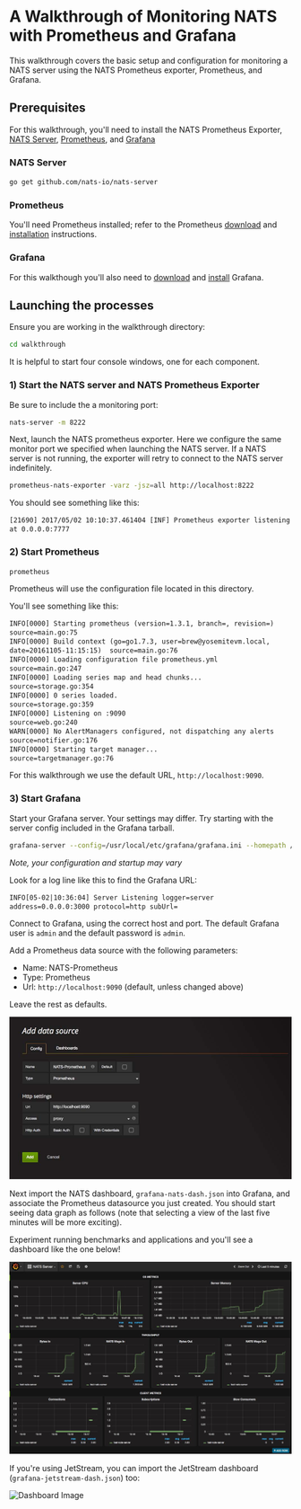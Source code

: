 
# A Walkthrough of Monitoring NATS with Prometheus and Grafana

This walkthrough covers the basic setup and configuration for monitoring a
NATS server using the NATS Prometheus exporter, Prometheus, and Grafana.

## Prerequisites
For this walkthrough, you'll need to install the NATS Prometheus Exporter, [NATS Server](https://github.com/nats-io/nats-server), [Prometheus](https://prometheus.io/), and [Grafana](https://grafana.com/)

### NATS Server
```bash
go get github.com/nats-io/nats-server
```

### Prometheus

You'll need Prometheus installed; refer to the Prometheus [download](https://prometheus.io/download/) and [installation](https://prometheus.io/docs/introduction/install/) instructions.

### Grafana
For this walkthough you'll also need to [download](https://grafana.com/grafana/download) and [install](http://docs.grafana.org/#installing-grafana) Grafana.

## Launching the processes

Ensure you are working in the walkthrough directory:
```sh
cd walkthrough
```

It is helpful to start four console windows, one for each component.

### 1) Start the NATS server and NATS Prometheus Exporter
Be sure to include the a monitoring port:
```sh
nats-server -m 8222
```

Next, launch the NATS prometheus exporter.  Here we configure the same monitor port we specified when launching the NATS server.  If a NATS server is not running, the exporter will retry to connect to the NATS server indefinitely.
```sh
prometheus-nats-exporter -varz -jsz=all http://localhost:8222
```

You should see something like this:
```text
[21690] 2017/05/02 10:10:37.461404 [INF] Prometheus exporter listening at 0.0.0.0:7777
```

### 2) Start Prometheus
```sh
prometheus
```

Prometheus will use the configuration file located in this directory.

You'll see something like this:
```text
INFO[0000] Starting prometheus (version=1.3.1, branch=, revision=)  source=main.go:75
INFO[0000] Build context (go=go1.7.3, user=brew@yosemitevm.local, date=20161105-11:15:15)  source=main.go:76
INFO[0000] Loading configuration file prometheus.yml     source=main.go:247
INFO[0000] Loading series map and head chunks...         source=storage.go:354
INFO[0000] 0 series loaded.                              source=storage.go:359
INFO[0000] Listening on :9090                            source=web.go:240
WARN[0000] No AlertManagers configured, not dispatching any alerts  source=notifier.go:176
INFO[0000] Starting target manager...                    source=targetmanager.go:76
```

For this walkthrough we use the default URL, `http://localhost:9090`.

### 3) Start Grafana

Start your Grafana server. Your settings may differ. Try starting with the server config included in the Grafana tarball.
```bash
grafana-server --config=/usr/local/etc/grafana/grafana.ini --homepath /usr/local/share/grafana cfg:default.paths.logs=/usr/local/var/log/grafana cfg:default.paths.data=/usr/local/var/lib/grafana cfg:default.paths.plugins=/usr/local/var/lib/grafana/plugins
```

*Note, your configuration and startup may vary*

Look for a log line like this to find the Grafana URL:
```text
INFO[05-02|10:36:04] Server Listening logger=server address=0.0.0.0:3000 protocol=http subUrl=
```

Connect to Grafana, using the correct host and port.  The default Grafana user is `admin` and the default password is `admin`.

Add a Prometheus data source with the following parameters:
* Name:  NATS-Prometheus
* Type:  Prometheus
* Url:  `http://localhost:9090` (default, unless changed above)

Leave the rest as defaults.

![Data Source Image](images/GrafanaDatasource.jpg?raw=true "Grafana NATS Data Source")

Next import the NATS dashboard, `grafana-nats-dash.json` into Grafana, and associate the
Prometheus datasource you just created.  You should start seeing data graph as follows (note that
selecting a view of the last five minutes will be more exciting).

Experiment running benchmarks and applications and you'll see a dashboard like the one below!

![Dashboard Image](images/GrafanaDashboard.jpg?raw=true "Grafana NATS Dashboard")

If you're using JetStream, you can import the JetStream dashboard (`grafana-jetstream-dash.json`) too:

![Dashboard Image](images/GrafanaJetStreamDashboard.png?raw=true "Grafana JetStream Dashboard")



